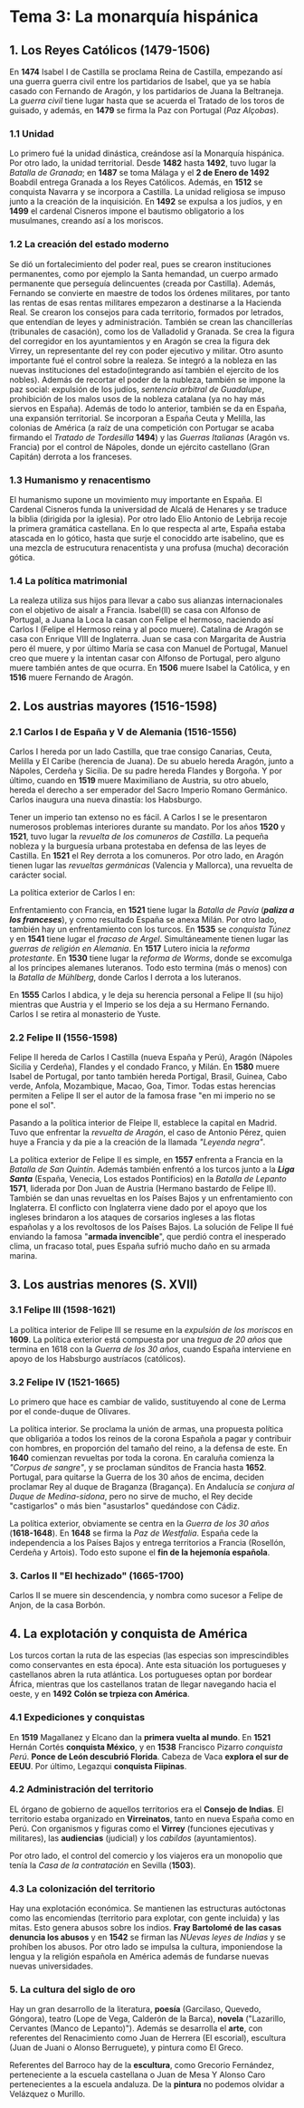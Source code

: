 # Tema 3: La monarquía hispánica

## 1. Los Reyes Católicos (1479-1506)

En **1474** Isabel I de Castilla se proclama Reina de Castilla, empezando así una guerra guerra civil entre los partidarios de Isabel, que ya se había casado con Fernando de Aragón, y los partidarios de Juana la Beltraneja. La *guerra civil* tiene lugar hasta que se acuerda el Tratado de los toros de guisado, y además, en **1479** se firma la Paz con Portugal (*Paz Alçobas*).

### 1.1 Unidad

Lo primero fué la unidad dinástica, creándose así la Monarquía hispánica. Por otro lado, la unidad territorial. Desde **1482** hasta **1492**, tuvo lugar la *Batalla de Granada*; en **1487** se toma Málaga y el **2 de Enero de 1492** Boabdil entrega Granada a los Reyes Católicos.
Además, en **1512** se conquista Navarra y se incorpora a Castilla.
La unidad religiosa se impuso junto a la creación de la inquisición. En **1492** se expulsa a los judíos, y en **1499** el cardenal Cisneros impone el bautismo obligatorio a los musulmanes, creando así a los moriscos.

### 1.2 La creación del estado moderno

Se dió un fortalecimiento del poder real, pues se crearon instituciones permanentes, como por ejemplo la Santa hemandad, un cuerpo armado permanente que perseguía delincuentes (creada por Castilla). Además, Fernando se convierte en maestre de todos los órdenes militares, por tanto las rentas de esas rentas militares empezaron a destinarse a la Hacienda Real. Se crearon los consejos para cada territorio, formados por letrados, que entendían de leyes y administración. También se crean las chancillerías (tribunales de casación), como los de Valladolid y Granada. Se crea la figura del corregidor en los ayuntamientos y en Aragón se crea la figura dek Virrey, un representante del rey con poder ejecutivo y militar.
Otro asunto importante fué el control sobre la realeza. Se integró a la nobleza en las nuevas instituciones del estado(integrando así también el ejercito de los nobles). Además de recortar el poder de la nubleza, también se impone la paz social: expulsión de los judíos, *sentencia arbitral de Guadalupe*, prohibición de los malos usos de la nobleza catalana (ya no hay más siervos en España). Además de todo lo anterior, también se da en España, una expansión territorial. Se incorporan a España Ceuta y Melilla, las colonias de América (a raíz de una competición con Portugar se acaba firmando el *Tratado de Tordesilla* **1494**) y las *Guerras Italianas* (Aragón vs. Francia) por el control de Nápoles, donde un ejército castellano (Gran Capitán) derrota a los franceses.

### 1.3 Humanismo y renacentismo

El humanismo supone un movimiento muy importante en España. El Cardenal Cisneros funda la universidad de Alcalá de Henares y se traduce la biblia (dirigida por la iglesia). Por otro lado Elio Antonio de Lebrija recoje la primera gramática castellana. En lo que respecta al arte, España estaba atascada en lo gótico, hasta que surje el conociddo arte isabelino, que es una mezcla de estrucutura renacentista y una profusa (mucha) decoración gótica.

### 1.4 La política matrimonial

La realeza utiliza sus hijos para llevar a cabo sus alianzas internacionales con el objetivo de aisalr a Francia. Isabel(II) se casa con Alfonso de Portugal, a Juana la Loca la casan con Felipe el hermoso, naciendo así Carlos I (Felipe el Hermoso reina y al poco muere). Catalina de Aragón se casa con Enrique VIII de Inglaterra. Juan se casa con Margarita de Austria pero él muere, y por último María se casa con Manuel de Portugal, Manuel creo que muere y la intentan casar con Alfonso de Portugal, pero alguno muere también antes de que ocurra.
En **1506** muere Isabel la Católica, y en **1516** muere Fernando de Aragón.

## 2. Los austrias mayores (1516-1598)

### 2.1 Carlos I de España y V de Alemania (1516-1556)

Carlos I hereda por un lado Castilla, que trae consigo Canarias, Ceuta, Melilla y El Caribe (herencia de Juana). De su abuelo hereda Aragón, junto a Nápoles, Cerdeña y Sicilia. De su padre hereda Flandes y Borgoña. Y por último, cuando en **1519** muere Maximiliano de Austria, su otro abuelo, hereda el derecho a ser emperador del Sacro Imperio Romano Germánico. Carlos inaugura una nueva dinastía: los Habsburgo.

Tener un imperio tan extenso no es fácil. A Carlos I se le presentaron numerosos problemas interiores durante su mandato. Por los años **1520** y **1521**, tuvo lugar la *revuelta de los comuneros de Castilla*. La pequeña nobleza y la burguesía urbana protestaba en defensa de las leyes de Castilla. En **1521** el Rey derrota a los comuneros. Por otro lado, en Aragón tienen lugar las *revueltas germánicas* (Valencia y Mallorca), una revuelta de carácter social.

La política exterior de Carlos I en:

Enfrentamiento con Francia, en **1521** tiene lugar la *Batalla de Pavía* (***paliza a los franceses***), y como resultado España se anexa Milán. Por otro lado, también hay un enfrentamiento con los turcos. En **1535** se *conquista Túnez* y en **1541** tiene lugar el *fracaso de Argel*. Simultáneamente tienen lugar las *guerras de religión en Alemania*. En **1517** Lutero inicia la *reforma protestante*. En **1530** tiene lugar la *reforma de Worms*, donde se excomulga al los príncipes alemanes luteranos. Todo esto termina (más o menos) con la *Batalla de Mühlberg*, donde Carlos I derrota a los luteranos.

En **1555** Carlos I abdica, y le deja su herencia personal a Felipe II (su hijo) mientras que Austria y el Imperio se los deja a su Hermano Fernando. Carlos I se retira al monasterio de Yuste.

### 2.2 Felipe II (1556-1598)

Felipe II hereda de Carlos I Castilla (nueva España y Perú), Aragón (Nápoles Sicilia y Cerdeña), Flandes y el condado Franco, y Milán. En **1580** muere Isabel de Portugal, por tanto también hereda Portigal, Brasil, Guinea, Cabo verde, Anfola, Mozambique, Macao, Goa, Timor. Todas estas herencias permiten a Felipe II ser el autor de la famosa frase "en mi imperio no se pone el sol".

Pasando a la política interior de Fleipe II, establece la capital en Madrid. Tuvo que enfrentar la *revuelta de Aragón*, el caso de Antonio Pérez, quien huye a Francia y da pie a la creación de la llamada *"Leyenda negra"*.

La política exterior de Felipe II es simple, en **1557** enfrenta a Francia en la *Batalla de San Quintín*. Además también enfrentó a los turcos junto a la ***Liga Santa*** (España, Venecia, Los estados Pontificios) en la *Batalla de Lepanto* **1571**, liderada por Don Juan de Austria (Hermano bastardo de Felipe II). También se dan unas revueltas en los Países Bajos y un enfrentamiento con Inglaterra. El conflicto con Inglaterra viene dado por el apoyo que los ingleses brindaron a los ataques de corsarios ingleses a las flotas españolas y a los revoltosos de los Países Bajos. La solución de Felipe II fué enviando la famosa "**armada invencible**", que perdió contra el inesperado clima, un fracaso total, pues España sufrió mucho daño en su armada marina.

## 3. Los austrias menores (S. XVII)

### 3.1 Felipe III (1598-1621)

La política interior de Felipe III se resume en la *expulsión de los moriscos* en **1609**. La política exterior está compuesta por una *tregua de 20 años* que termina en 1618 con la *Guerra de los 30 años*, cuando España interviene en apoyo de los Habsburgo austríacos (católicos).

### 3.2 Felipe IV (1521-1665)

Lo primero que hace es cambiar de valido, sustituyendo al cone de Lerma por el conde-duque de Olivares.

La política interior. Se proclama la unión de armas, una propuesta política que obligarióa a todos los reinos de la corona Española a pagar y contribuir con hombres, en proporción del tamaño del reino, a la defensa de este. En **1640** comienzan revueltas por toda la corona. En caraluña comienza la *"Corpus de sangre"*, y se proclaman súnditos de Francia hasta **1652**. Portugal, para quitarse la Guerra de los 30 años de encima, deciden proclamar Rey al duque de Braganza (Bragança). En Andalucía *se conjura al Duque de Medina-sidona*, pero no sirve de mucho, el Rey decide "castigarlos" o más bien "asustarlos" quedándose con Cádiz.

La política exterior, obviamente se centra en la *Guerra de los 30 años* (**1618-1648**). En **1648** se firma la *Paz de Westfalia*. España cede la independencia a los Países Bajos y entrega territorios a Francia (Rosellón, Cerdeña y Artois). Todo esto supone el **fin de la hejemonía española**.

### 3. Carlos II "El hechizado" (**1665-1700**)

Carlos II se muere sin descendencia, y nombra como sucesor a Felipe de Anjon, de la casa Borbón.

## 4. La explotación y conquista de América

Los turcos cortan la ruta de las especias (las especias son imprescindibles como conservantes en esta época). Ante esta situación los portugueses y castellanos abren la ruta atlántica. Los portugueses optan por bordear África, mientras que los castellanos tratan de llegar navegando hacia el oeste, y en **1492** **Colón se trpieza con América**.

### 4.1 Expediciones y conquistas

En **1519** Magallanez y Elcano dan la **primera vuelta al mundo**. En **1521** Hernán Cortés **conquista México**, y en **1538** Francisco Pizarro *conquista Perú*. **Ponce de León descubrió Florida**. Cabeza de Vaca **explora el sur de EEUU**. Por último, Legazqui **conquista Fiipinas**.

### 4.2 Administración del territorio

EL órgano de gobierno de aquellos territorios era el **Consejo de Indias**. El territorio estaba organizado en **Virreinatos**, tanto en nueva España como en Perú. Con organismos y figuras como el **Virrey** (funciones ejecutivas y militares), las **audiencias** (judicial) y los *cabildos* (ayuntamientos).

Por otro lado, el control del comercio y los viajeros era un monopolio que tenía la *Casa de la contratación* en Sevilla (**1503**).

### 4.3 La colonización del territorio

Hay una explotación económica. Se mantienen las estructuras autóctonas como las encomiendas (territorio para explotar, con gente incluida) y las mitas. Esto genera abusos sobre los indios. **Fray Bartolomé de las casas denuncia los abusos** y en **1542** se firman las *NUevas leyes de Indias* y se prohíben los abusos. Por otro lado se impulsa la cultura, imponiendose la lengua y la religión española en América además de fundarse nuevas nuevas universidades.

### 5. La cultura del siglo de oro

Hay un gran desarrollo de la literatura, **poesía** (Garcilaso, Quevedo, Góngora), teatro (Lope de Vega, Calderón de la Barca), **novela** ("Lazarillo, Cervantes (Manco de Lepanto)"). Además se desarrolla el **arte**, con referentes del Renacimiento como Juan de Herrera (El escorial), escultura (Juan de Juani o Alonso Berruguete), y pintura como El Greco.

Referentes del Barroco hay de la **escultura**, como Grecorio Fernández, perteneciente a la escuela castellana o Juan de Mesa Y Alonso Caro pertenecientes a la escuela andaluza. De la **pintura** no podemos olvidar a Velázquez o Murillo.
